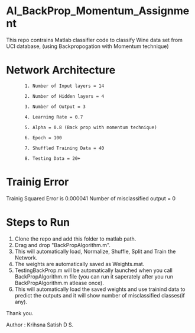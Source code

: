 # AI_BackProp_Momentum_Assignment
This repo contrains Matlab classifier code to classify Wine data set from UCI database, (using Backpropogation with Momentum technique)
# Network Architecture
           1. Number of Input layers = 14

           2. Number of Hidden layers = 4

           3. Number of Output = 3

           4. Learning Rate = 0.7

           5. Alpha = 0.8 (Back prop with momentum technique)

           6. Epoch = 100

           7. Shuffled Training Data = 40

           8. Testing Data = 20+
# Trainig Error
Trainig Squared Error is 0.000041
Number of misclassified output = 0

# Steps to Run
1. Clone the repo and add this folder to matlab path.
2. Drag and drop "BackPropAlgorithm.m".
3. This will automatically load, Normalize, Shuffle, Split and Train the Network.
4. The weights are automatically saved as Weights.mat.
5. TestingBackProp.m will be automatically launched when you call BackPropAlgorithm.m file (you can run it saperately after you run BackPropAlgorithm.m atlease once).
6. This will automatically load the saved weights and use trainind data to predict the outputs and it will show number of misclassified classes(if any).

Thank you.


Author : Krihsna Satish D S.
